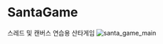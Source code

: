 # SantaGame
스레드 및 캔버스 연습용 산타게임
![santa_game_main](https://user-images.githubusercontent.com/66951780/127121560-e6508dbb-a2b4-4c50-851c-5e5fa80ba985.gif)
